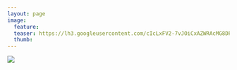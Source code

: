 ```yaml
---
layout: page
image:
  feature:
  teaser: https://lh3.googleusercontent.com/cIcLxFV2-7vJOiCxAZWRAcMG8DPHnvH0ss6ecoi8dJo=w245
  thumb:
---
```


![](https://lh3.googleusercontent.com/_wFqwRQ_ZASFDGayXgxwIonOeovw2cH-_o1wjRAyoOM=w800)
